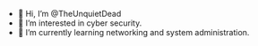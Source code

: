 - 👋 Hi, I’m @TheUnquietDead
- 👀 I’m interested in cyber security.
- 🌱 I’m currently learning networking and system administration.

<!---
TheUnquietDead/TheUnquietDead is a ✨ special ✨ repository because its `README.md` (this file) appears on your GitHub profile.
You can click the Preview link to take a look at your changes.
--->
